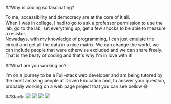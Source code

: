 ##Why is coding so fascinating?

<p>To me, accessibility and democracy are at the core of it all.<br>
 When I was in college, I had to go to ask a professor permission to use the lab, go to the lab, set everything up, get a few shocks to be able to measure a resistor.<br>
 Nowadays, with my knowledge of programming, I can just emulate the circuit and get all the data in a nice matrix. We can change the world, we can include people that were otherwise excluded and we can share freely.<br>
 That is the beaty of coding and that's why I'm in love with it!</p>

##What are you working on?

<p>I'm on a journey to be a Full-stack web developer and am being tutored by the most amazing people at Driven Education and, to answer your question, probably working on a web page project that you can see bellow 😄</p>

##Stack:
<img src="https://img.shields.io/badge/HTML5-E34F26?style=for-the-badge&logo=html5&logoColor=white" />
<img src="https://img.shields.io/badge/CSS3-1572B6?style=for-the-badge&logo=css3&logoColor=white" />
<img src="https://img.shields.io/badge/JavaScript-323330?style=for-the-badge&logo=javascript&logoColor=F7DF1E" />
<img src="https://img.shields.io/badge/Python-FFD43B?style=for-the-badge&logo=python&logoColor=darkgreen" />




<!--
**MatheusMorais2/MatheusMorais2** is a ✨ _special_ ✨ repository because its `README.md` (this file) appears on your GitHub profile.

Here are some ideas to get you started:

- 🔭 I’m currently working on ...
- 🌱 I’m currently learning ...
- 👯 I’m looking to collaborate on ...
- 🤔 I’m looking for help with ...
- 💬 Ask me about ...
- 📫 How to reach me: ...
- 😄 Pronouns: ...
- ⚡ Fun fact: ...
-->
